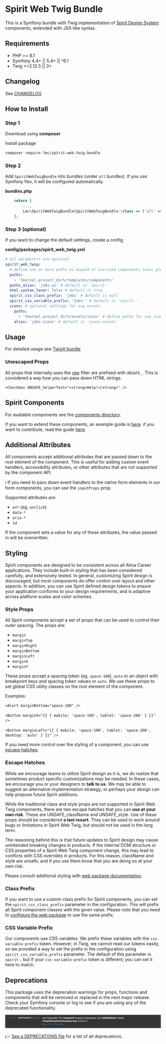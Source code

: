# Spirit Web Twig Bundle

This is a Symfony bundle with Twig implementation of [Spirit Design System][spirit-design-system] components, extended with JSX-like syntax.

## Requirements

- PHP >= 8.1
- Symfony 4.4+ || 5.4+ || ^6.1
- Twig >=2.12.5 || 3+

## Changelog

See [CHANGELOG][changelog]

## How to Install

### Step 1

Download using **composer**

Install package

```bash
composer require lmc/spirit-web-twig-bundle
```

### Step 2

Add `SpiritWebTwigBundle` into bundles (under `all` bundles). If you use Symfony flex, it will be configured automatically.

**bundles.php**

```php
    return [
        ...,
        Lmc\SpiritWebTwigBundle\SpiritWebTwigBundle::class => ['all' => true],
    ];
```

### Step 3 (optional)

If you want to change the default settings, create a config

**config/packages/spirit_web_twig.yml**

```yaml
# all parameters are optional
spirit_web_twig:
  # define one or more paths to expand or overload components (uses glob patterns)
  paths:
    - '%kernel.project_dir%/templates/components'
  paths_alias: 'jobs-ui' # default is 'spirit'
  html_syntax_lexer: false # default is true
  spirit_css_class_prefix: 'jobs' # default is null
  spirit_css_variable_prefix: 'jobs-' # default is 'spirit-'
  icons: # optional settings for svg assets
    paths:
      - '%kernel.project_dir%/assets/icons' # define paths for svg icons set
    alias: 'jobs-icons' # default is 'icons-assets'
```

## Usage

For detailed usage see [TwigX bundle][twigx-bundle]

### Unescaped Props

All props that internally uses the [raw][raw] filter are prefixed with `UNSAFE_`.
This is considered a way how you can pass down HTML strings.

```twig
<Checkbox UNSAFE_helperText="<strong>Help!</strong>" />
```

## Spirit Components

For available components see the [components directory][components-directory].

if you want to extend these components, an example guide is [here][example-guide].
if you want to contribute, read the guide [here][contributing].

## Additional Attributes

All components accept additional attributes that are passed down to the root element of the component.
This is useful for adding custom event handlers, accessibility attributes, or other attributes that
are not supported by the component API.

ℹ️ If you need to pass down event handlers to the native form elements in our form components,
you can use the `inputProps` prop.

Supported attributes are:

- `on*` (eg. `onclick`)
- `data-*`
- `aria-*`
- `id`

If the component sets a value for any of these attributes, the value passed in will be overwritten.

## Styling

Spirit components are designed to be consistent across all Alma Career applications. They include built-in styling that has been
considered carefully, and extensively tested. In general, customizing Spirit design is discouraged, but most components
do offer control over layout and other aspects. In addition, you can use Spirit defined design tokens to ensure your
application conforms to your design requirements, and is adaptive across platform scales and color schemes.

### Style Props

All Spirit components accept a set of props that can be used to control their outer spacing. The props are:

- `margin`
- `marginTop`
- `marginRight`
- `marginBottom`
- `marginLeft`
- `marginX`
- `marginY`

These props accept a spacing token (eg. `space-100`), `auto` or an object with breakpoint keys and spacing token
values or `auto`. We use these props to set global CSS utility classes on the root element of the component.

Examples:

```twig
<Alert marginBottom="space-100" />

<Button marginX="{{ { mobile: 'space-100', tablet: 'space-200' } }}" />

<Button marginLeft="{{ { mobile: 'space-100', tablet: 'space-200', desktop: 'auto' } }}" />
```

If you need more control over the styling of a component, you can use [escape hatches](#escape-hatches).

### Escape Hatches

While we encourage teams to utilize Spirit design as it is, we do realize that sometimes product specific customizations
may be needed. In these cases, we encourage you or your designers to **talk to us**. We may be able to suggest
an alternative implementation strategy, or perhaps your design can help propose future Spirit additions.

While the traditional class and style props are not supported in Spirit Web Twig components, there are two escape
hatches that you can **use at your own risk**. These are UNSAFE_className and UNSAFE_style. Use of these props should be
considered **a last resort**. They can be used to work around bugs or limitations in Spirit Web Twig, but should
not be used in the long term.

The reasoning behind this is that future updates to Spirit design may cause unintended breaking changes in products.
If the internal DOM structure or CSS properties of a Spirit Web Twig component change, this may lead to conflicts
with CSS overrides in products. For this reason, className and style are unsafe, and if you use them know that you
are doing so at your own risk.

Please consult additional styling with [web package documentation][web-pkg-rebrand].

### Class Prefix

If you want to use a custom class prefix for Spirit components, you can set the `spirit_css_class_prefix` parameter in the configuration. This will prefix all Spirit component classes with the given value.
Please note that you need to [configure the web package][prefixing-css-class-names] to use the same prefix.

### CSS Variable Prefix

Our components use CSS variables. We prefix these variables with the `css-variable-prefix` token. However, in Twig, we cannot read our tokens easily, so we provided a way to set the prefix in the configuration using `spirit_css_variable_prefix` parameter. The default of this parameter is `spirit-`, but if your `css-variable-prefix` token is different; you can set it here to match.

## Deprecations

This package uses the deprecation warnings for props, functions and components that will be removed or replaced in the next major release.
Check your Symfony console or log to see if you are using any of the deprecated functionality.

![Deprecations in Symfony's console](https://github.com/lmc-eu/spirit-design-system/blob/main/static/deprecations-symfony-console.png?raw=true)

👉 [See a DEPRECATIONS file][all-deprecations] for a list of all deprecations.

[all-deprecations]: https://github.com/lmc-eu/spirit-design-system/tree/main/packages/web-twig/DEPRECATIONS.md
[changelog]: https://github.com/lmc-eu/spirit-design-system/blob/main/packages/web-twig/CHANGELOG.md
[components-directory]: https://github.com/lmc-eu/spirit-design-system/tree/main/packages/web-twig/src/Resources/components
[contributing]: https://github.com/lmc-eu/spirit-design-system/blob/main/packages/web-twig/CONTRIBUTING.md
[example-guide]: https://github.com/lmc-eu/spirit-design-system/blob/main/packages/web-twig/docs/extend-components.md
[prefixing-css-class-names]: https://github.com/lmc-eu/spirit-design-system/blob/main/packages/web/README.md#prefixing-css-class-names
[raw]: https://twig.symfony.com/doc/3.x/filters/raw.html
[spirit-design-system]: https://github.com/lmc-eu/spirit-design-system
[twigx-bundle]: https://github.com/lmc-eu/twigx-bundle/blob/main/README.md#usage
[web-pkg-rebrand]: https://github.com/lmc-eu/spirit-design-system/tree/main/packages/web#rebranding
